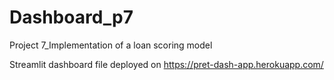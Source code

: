 # Dashboard_p7

Project 7_Implementation of a loan scoring model

Streamlit dashboard file deployed on https://pret-dash-app.herokuapp.com/
